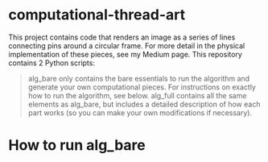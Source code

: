 # computational-thread-art

This project contains code that renders an image as a series of lines connecting pins around a circular frame. For more detail in the physical implementation of these pieces, see my Medium page. This repository contains 2 Python scripts:

> alg_bare only contains the bare essentials to run the algorithm and generate your own computational pieces. For instructions on exactly how to run the algorithm, see below.
> alg_full contains all the same elements as alg_bare, but includes a detailed description of how each part works (so you can make your own modifications if necessary).

# How to run alg_bare

